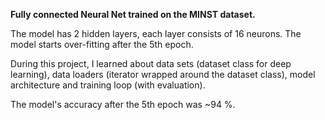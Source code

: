 **Fully connected Neural Net trained on the MINST dataset.**

The model has 2 hidden layers, each layer consists of 16 neurons.
The model starts over-fitting after the 5th epoch.

During this project, I learned about data sets (dataset class for deep learning), data loaders (iterator wrapped around the dataset class), model architecture and training loop (with evaluation).

The model's accuracy after the 5th epoch was ~94 %.
